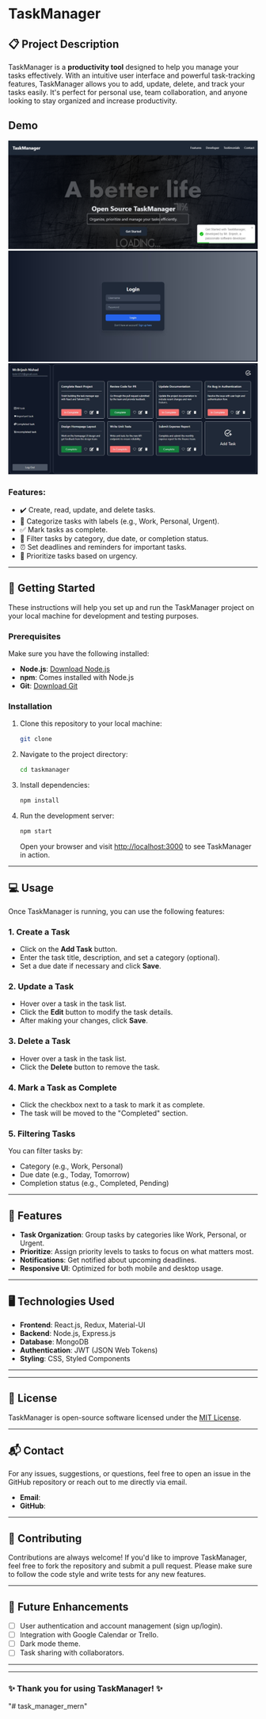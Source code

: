 # TaskManager

## 📋 Project Description

TaskManager is a **productivity tool** designed to help you manage your tasks effectively. With an intuitive user interface and powerful task-tracking features, TaskManager allows you to add, update, delete, and track your tasks easily. It's perfect for personal use, team collaboration, and anyone looking to stay organized and increase productivity.

## Demo

![Demo Image](./testing-clips/home.png)
![Demo Image](./testing-clips/login.jpg)
![Demo Image](./testing-clips/task_manager.jpg)

### **Features:**

- ✔️ Create, read, update, and delete tasks.
- 📂 Categorize tasks with labels (e.g., Work, Personal, Urgent).
- ✅ Mark tasks as complete.
- 🔎 Filter tasks by category, due date, or completion status.
- ⏰ Set deadlines and reminders for important tasks.
- 🚀 Prioritize tasks based on urgency.

---

## 🚀 Getting Started

These instructions will help you set up and run the TaskManager project on your local machine for development and testing purposes.

### Prerequisites

Make sure you have the following installed:

- **Node.js**: [Download Node.js](https://nodejs.org)
- **npm**: Comes installed with Node.js
- **Git**: [Download Git](https://git-scm.com)

### Installation

1. Clone this repository to your local machine:

   ```bash
   git clone
   ```

2. Navigate to the project directory:

   ```bash
   cd taskmanager
   ```

3. Install dependencies:

   ```bash
   npm install
   ```

4. Run the development server:

   ```bash
   npm start
   ```

   Open your browser and visit [http://localhost:3000](http://localhost:3000) to see TaskManager in action.

---

## 💻 Usage

Once TaskManager is running, you can use the following features:

### 1. **Create a Task**

- Click on the **Add Task** button.
- Enter the task title, description, and set a category (optional).
- Set a due date if necessary and click **Save**.

### 2. **Update a Task**

- Hover over a task in the task list.
- Click the **Edit** button to modify the task details.
- After making your changes, click **Save**.

### 3. **Delete a Task**

- Hover over a task in the task list.
- Click the **Delete** button to remove the task.

### 4. **Mark a Task as Complete**

- Click the checkbox next to a task to mark it as complete.
- The task will be moved to the "Completed" section.

### 5. **Filtering Tasks**

You can filter tasks by:

- Category (e.g., Work, Personal)
- Due date (e.g., Today, Tomorrow)
- Completion status (e.g., Completed, Pending)

---

## 🧩 Features

- **Task Organization**: Group tasks by categories like Work, Personal, or Urgent.
- **Prioritize**: Assign priority levels to tasks to focus on what matters most.
- **Notifications**: Get notified about upcoming deadlines.
- **Responsive UI**: Optimized for both mobile and desktop usage.

---

## 🖥️ Technologies Used

- **Frontend**: React.js, Redux, Material-UI
- **Backend**: Node.js, Express.js
- **Database**: MongoDB
- **Authentication**: JWT (JSON Web Tokens)
- **Styling**: CSS, Styled Components

---

---

## 📝 License

TaskManager is open-source software licensed under the [MIT License](LICENSE).

---

## 📬 Contact

For any issues, suggestions, or questions, feel free to open an issue in the GitHub repository or reach out to me directly via email.

- **Email**:
- **GitHub**:

---

## 🌟 Contributing

Contributions are always welcome! If you'd like to improve TaskManager, feel free to fork the repository and submit a pull request. Please make sure to follow the code style and write tests for any new features.

---

## 🔧 Future Enhancements

- [ ] User authentication and account management (sign up/login).
- [ ] Integration with Google Calendar or Trello.
- [ ] Dark mode theme.
- [ ] Task sharing with collaborators.

---

---

### ✨ Thank you for using TaskManager! ✨
"# task_manager_mern" 
